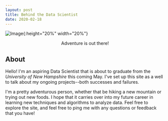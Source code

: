 ```yaml
---
layout: post
title: Behind the Data Scientist
date: 2020-02-18
---
```


![Image](https://github.com/jmyerowitz/jmyerowitz.github.io/raw/master/assets/img/image.JPG){:height="20%" width="20%"}

<center>Adventure is out there!</center>

## About

Hello! I'm an aspiring Data Scientist that is about to graduate from the <em> University of New Hampshire</em> this coming May. I've set up this site as a well to talk about my ongoing projects--both successes and failures. 

I'm a pretty adventurous person, whether that be hiking a new mountain or trying out new foods. I hope that it carries over into my future career in learning new techniques and algorithms to analyze data. Feel free to explore the site, and feel free to ping me with any questions or feedback that you have!
